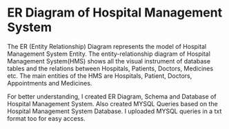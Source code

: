 # ER Diagram of Hospital Management System
The ER (Entity Relationship) Diagram represents the model of Hospital Management System Entity. The entity-relationship diagram of Hospital Management System(HMS) shows all the visual instrument of database tables and the relations between Hospitals, Patients, Doctors, Medicines etc. The main entities of the HMS are Hospitals, Patient, Doctors, Appointments and Medicines.

For better understanding, I created ER Diagram, Schema and Database of Hospital Management System. Also created MYSQL Queries based on the Hospital Management System Database. I uploaded MYSQL queries in a txt format too for easy access.
